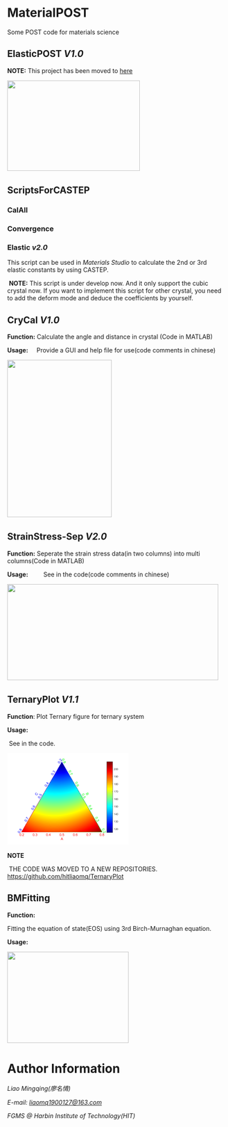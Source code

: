 # MaterialPOST

Some POST code for materials science

## ElasticPOST *V1.0*

**NOTE:** This project has been moved to [here](https://github.com/hitliaomq/ElasticPOST)

<img src="https://github.com/hitliaomq/MaterialPOST/blob/master/ElasticPOST/ScreenShot/ElasticPOST.png" width="306" height="208"></img>

## ScriptsForCASTEP

### CalAll



### Convergence

###  Elastic *v2.0*

This script can be used in *Materials Studio* to calculate the 2nd or 3rd elastic constants by using CASTEP.

​      **NOTE:** This script is under develop now. And it only support the cubic crystal now. If you want to implement this script for other crystal, you need to add the deform mode and deduce the coefficients by yourself.

## CryCal *V1.0*

**Function:**  Calculate the angle and distance in crystal (Code in MATLAB)

**Usage:**
      Provide a GUI and help file for use(code comments in chinese)

​      <img src="https://github.com/hitliaomq/MaterialPOST/blob/master/CryCal/Screenshot/CryCal_Screenshot_en.png" width="241" height="362"></img>

## StrainStress-Sep *V2.0*

**Function:** Seperate the strain stress data(in two columns) into multi columns(Code in MATLAB)

**Usage:**
          See in the code(code comments in chinese)

<img src="https://github.com/hitliaomq/MaterialPOST/blob/master/StrainStress-Sep/Image/StrainStressSep.png" width="487" height="221"></img>

## TernaryPlot *V1.1*

**Function**: Plot Ternary figure for ternary system

**Usage:**

​        See in the code.

<img src="https://github.com/hitliaomq/TernaryPlot/blob/master/TEST/TEST.png" width="280" height="210"></img>



**NOTE**

​		THE CODE WAS MOVED TO A NEW REPOSITORIES.  https://github.com/hitliaomq/TernaryPlot

## BMFitting

**Function:**

Fitting the equation of state(EOS) using 3rd Birch-Murnaghan equation.

**Usage:**

<img src="https://github.com/hitliaomq/MaterialPOST/blob/master/BMFitting/TEST.PNG" width="280" height="210"></img>



# Author Information
*Liao Mingqing(廖名情)* 

*E-mail: liaomq1900127@163.com*      

*FGMS @ Harbin Institute of Technology(HIT)*

